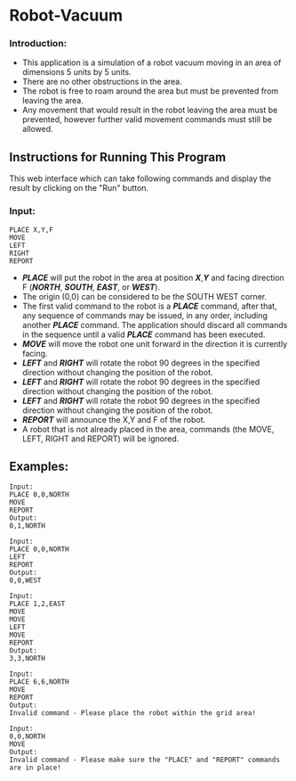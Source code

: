 # Robot-Vacuum

### Introduction:

- This application is a simulation of a robot vacuum moving in an area of dimensions 5 units by 5 units.
- There are no other obstructions in the area.
- The robot is free to roam around the area but must be prevented from leaving the area.
- Any movement that would result in the robot leaving the area must be prevented, however further valid movement commands must still be allowed.

## Instructions for Running This Program

This web interface which can take following commands and display the result by clicking on the "Run" button.

### Input:

```
PLACE X,Y,F
MOVE
LEFT
RIGHT
REPORT
```
- **_PLACE_** will put the robot in the area at position **_X_**,**_Y_** and facing direction F (**_NORTH_**, **_SOUTH_**, **_EAST_**, or **_WEST_**).
- The origin (0,0) can be considered to be the SOUTH WEST corner.
- The first valid command to the robot is a **_PLACE_** command, after that, any sequence of commands may be issued, in any order, including another **_PLACE_** command. The application should discard all commands in the sequence until a valid **_PLACE_** command has been executed.
- **_MOVE_** will move the robot one unit forward in the direction it is currently facing.
- **_LEFT_** and **_RIGHT_** will rotate the robot 90 degrees in the specified direction without changing the position of the robot.
- **_LEFT_** and **_RIGHT_** will rotate the robot 90 degrees in the specified direction without changing the position of the robot.
- **_LEFT_** and **_RIGHT_** will rotate the robot 90 degrees in the specified direction without changing the position of the robot.
- **_REPORT_** will announce the X,Y and F of the robot.
- A robot that is not already placed in the area, commands (the MOVE, LEFT, RIGHT and REPORT) will be ignored.

## Examples:

```
Input:
PLACE 0,0,NORTH
MOVE
REPORT
Output: 
0,1,NORTH

Input:
PLACE 0,0,NORTH
LEFT
REPORT
Output: 
0,0,WEST

Input:
PLACE 1,2,EAST
MOVE
MOVE
LEFT
MOVE
REPORT
Output: 
3,3,NORTH

Input:
PLACE 6,6,NORTH
MOVE
REPORT
Output: 
Invalid command - Please place the robot within the grid area!

Input:
0,0,NORTH
MOVE
Output:
Invalid command - Please make sure the "PLACE" and "REPORT" commands are in place!
```

